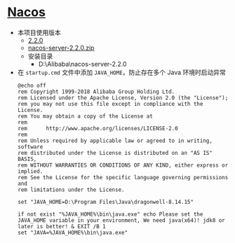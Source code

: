 # [Nacos](https://github.com/alibaba/nacos)

- 本项目使用版本
    - [2.2.0](https://github.com/alibaba/nacos/releases/tag/2.2.0)
    - [nacos-server-2.2.0.zip](https://github.com/alibaba/nacos/releases/download/2.2.0/nacos-server-2.2.0.zip)
    - 安装目录
        - D:\Alibaba\nacos-server-2.2.0
- 在 `startup.cmd` 文件中添加 `JAVA_HOME`，防止存在多个 Java 环境时启动异常
    ```shell
    @echo off
    rem Copyright 1999-2018 Alibaba Group Holding Ltd.
    rem Licensed under the Apache License, Version 2.0 (the "License");
    rem you may not use this file except in compliance with the License.
    rem You may obtain a copy of the License at
    rem
    rem      http://www.apache.org/licenses/LICENSE-2.0
    rem
    rem Unless required by applicable law or agreed to in writing, software
    rem distributed under the License is distributed on an "AS IS" BASIS,
    rem WITHOUT WARRANTIES OR CONDITIONS OF ANY KIND, either express or implied.
    rem See the License for the specific language governing permissions and
    rem limitations under the License.
  
    set "JAVA_HOME=D:\Program Files\Java\dragonwell-8.14.15"
    
    if not exist "%JAVA_HOME%\bin\java.exe" echo Please set the JAVA_HOME variable in your environment, We need java(x64)! jdk8 or later is better! & EXIT /B 1
    set "JAVA=%JAVA_HOME%\bin\java.exe"
    ```
